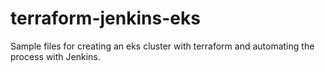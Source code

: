 # terraform-jenkins-eks
Sample files for creating an eks cluster with terraform and automating the process with Jenkins.
